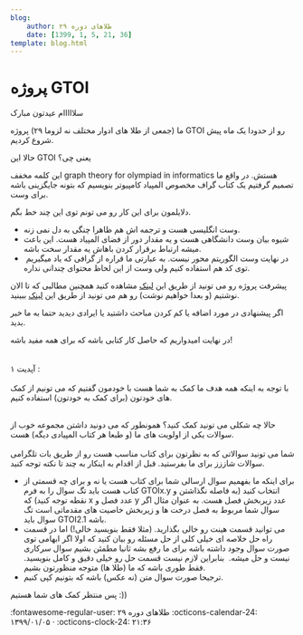 ```yaml
---
blog:
    author: طلاهای دوره ۲۹
    date: [1399, 1, 5, 21, 36]
template: blog.html
---
```

# پروژه GTOI

<div class="cnt">
<p>سلااااام عیدتون مبارک</p>

<p>ما (جمعی از طلا های ادوار مختلف نه لزوما ۲۹) پروژه GTOI رو از حدودا یک ماه پیش شروع کردیم.</p>

<p>حالا این GTOI یعنی چی؟</p>
<p>این کلمه مخفف graph theory for olympiad in informatics هستش. در واقع ما تصمیم گرفتیم یک کتاب گراف مخصوص المپیاد کامپیوتر بنویسیم که بتونه جایگزینی باشه برای وست.</p>

<p>دلایلمون برای این کار رو می تونم توی این چند خط بگم.</p>
<ul>
<li>وست انگلیسی هست و ترجمه اش هم ظاهرا چنگی به دل نمی زنه.</li>
<li>شیوه بیان وست دانشگاهی هست و یه مقدار دور از فضای المپیاد هست. این باعث میشه ارتباط برقرار کردن باهاش یه مقدار سخت باشه.</li>
<li> در نهایت وست الگوریتم محور نیست. به عبارتی ما قراره از گرافی که یاد میگیریم توی کد هم استفاده کنیم ولی وست از این لحاظ محتوای چندانی نداره.</li>
</ul>

<p>پیشرفت پروژه رو می تونید از طریق این <a href="https://gtoi.shaazzz.ir/statistics">لینک</a> مشاهده کنید همچنین مطالبی که تا الان نوشتیم (و بعدا خواهیم نوشت) رو هم می تونید از طریق این <a href="https://gtoi.shaazzz.ir/">لینک</a> ببینید.</p>

<p>اگر پیشنهادی در مورد اضافه یا کم کردن مباحث داشتید یا ایرادی دیدید حتما به ما خبر بدید.</p>

<p>در نهایت امیدواریم که حاصل کار کتابی باشه که برای همه مفید باشه!<br/><br/><br/>آپدیت ۱‌ :<br/><br/>با توجه به اینکه همه هدف ما کمک به شما هست با خودمون گفتیم که می تونیم از کمک های خودتون (برای کمک به خودتون) استفاده کنیم. <br/> </p>
<p>حالا چه شکلی می تونید کمک کنید؟‌ همونطور که می دونید داشتن مجموعه خوب از سوالات یکی از اولویت های ما (و طبعا هر کتاب المپیادی دیگه) هست.<br/><br/>شما می تونید سوالاتی که به نظرتون برای کتاب مناسب هست رو از طریق بات تلگرامی سوالات شاززز برای ما بفرستید. قبل از اقدام به اینکار به چند تا نکته توجه کنید.</p>
<ul>
<li>برای اینکه ما بفهمیم سوال ارسالی شما برای کتاب هست یا نه و برای چه قسمتی از کتاب هست باید تگ سوال را به فرم GTOIx.y انتخاب کنید (به فاصله نگذاشتن و نقطه توجه کنید) که x عدد فصل و y عدد زیربخش فصل هست. به عنوان مثال اگر سوال شما مربوط به فصل درخت ها و زیربخش خاصیت های مقدماتی است تگ سوال باید GTOI2.1 باشه.</li>
<li>می توانید قسمت هینت رو خالی بگذارید. (مثلا فقط بنویسید خالی!) اما در قسمت راه حل خلاصه ای خیلی کلی از حل مسئله رو بیان کنید که اولا اگر ابهامی توی صورت سوال وجود داشته باشه برای ما رفع بشه ثانیا مطمئن بشیم سوال سرکاری نیست و حل میشه.  بنابراین لازم نیست قسمت حل رو خیلی دقیق و کامل بنویسید. فقط طوری باشه که ما (طلا ها) متوجه منظورتون بشیم.</li>
<li>ترجیحا صورت سوال متن (نه عکس) باشه که بتونیم کپی کنیم.</li>
</ul>
<p>پس منتظر کمک های شما هستیم :))</p>
</div>

<div class="blog-info" markdown>
<span class="blog-author">
:fontawesome-regular-user: طلاهای دوره ۲۹
</span>
<span class="blog-date">
:octicons-calendar-24: ۱۳۹۹/۰۱/۰۵ · :octicons-clock-24: ۲۱:۳۶
</span>
</div>

